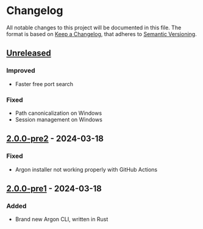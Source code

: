 # Changelog

All notable changes to this project will be documented in this file.
The format is based on [Keep a Changelog](https://keepachangelog.com/en/1.1.0/), that adheres to [Semantic Versioning](https://semver.org/spec/v2.0.0.html).

## [Unreleased]

### Improved

- Faster free port search

### Fixed

- Path canonicalization on Windows
- Session management on Windows

## [2.0.0-pre2] - 2024-03-18

### Fixed

- Argon installer not working properly with GitHub Actions

## [2.0.0-pre1] - 2024-03-18

### Added

- Brand new Argon CLI, written in Rust

[Unreleased]: https://github.com/argon-rbx/argon/compare/2.0.0-pre2...HEAD
[2.0.0-pre2]: https://github.com/argon-rbx/argon/compare/2.0.0-pre1...2.0.0-pre2
[2.0.0-pre1]: https://github.com/argon-rbx/argon/compare/3057ca895492519fc29e7ab0bd8bdebc86d3e53c...2.0.0-pre1

